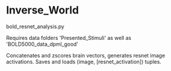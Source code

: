 # Inverse_World

bold_resnet_analysis.py 

Requires data folders 'Presented_Stimuli' as well as 'BOLD5000_data_dpml_good'

Concatenates and zscores brain vectors, generates resnet image activations.
Saves and loads (image, [resnet_activation]) tuples.
